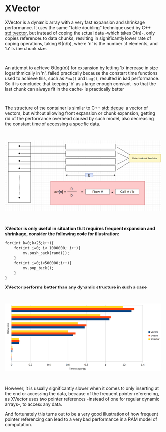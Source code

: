 # XVector

XVector is a dynamic array with a very fast expansion and shrinkage performance. It uses the same "table doubling" technique used by C++ [std::vector](http://www.cplusplus.com/reference/vector/vector/), but instead of coping the actual data -which takes Θ(n)-, only copies references to data chunks, resulting in significantly lower rate of coping operations, taking Θ(n/b), where 'n' is the number of elements, and 'b' is the chunk size.

<br>

An attempt to achieve Θ(log(n)) for expansion by letting 'b' increase in size logarithmically in 'n', failed practically because the constant time functions used to achieve this, such as ```Pow()``` and ```Log()```, resulted in bad performance. So it is concluded that keeping 'b' as a large enough constant -so that the last chunk can always fit in the cache- is practically better.

<br>

The structure of the container is similar to C++ [std::deque](http://www.cplusplus.com/reference/deque/deque/), a vector of vectors, but without allowing front expansion or chunk expansion, getting rid of the performance overhead caused by such model, also decreasing the constant time of accessing a specific data.

<br>

![Structure Image](https://github.com/ahmedhammad97/XVector/blob/master/Structure.png)

<br>

**XVector is only useful in situation that requires frequent expansion and shrinkage, consider the following code for illustration:**

```
for(int k=0;k<25;k++){
    for(int i=0; i< 1000000; i++){
        xv.push_back(rand());
    }
    for(int i=0;i<500000;i++){
        xv.pop_back();
    }
}
```

**XVector performs better than any dynamic structure in such a case**

<br>

![Performance Image](https://github.com/ahmedhammad97/XVector/blob/master/Performance.png)

<br>

However, it is usually significantly slower when it comes to only inserting at the end or accessing the data, because of the frequent pointer referencing, as XVector uses two pointer references -instead of one for regular dynamic arrays-, to access any data.

And fortunately this turns out to be a very good illustration of how frequent pointer referencing can lead to a very bad performance in a RAM model of computation.
